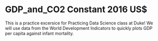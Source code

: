 # GDP_and_CO2 Constant 2016 US$
This is a practice excersice for Practicing Data Science class at Duke!
We will use data from the World Development Indicators to quickly plots GDP per capita against infant mortality.